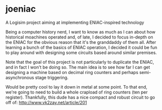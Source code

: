 # joeniac
A Logisim project aiming at implementing ENIAC-inspired technology

Being a computer history nerd, I want to know as much as I can about how historical moachines operated and, of late, I decided to focus in-depth on the ENIAC for the obvious reason that it's the granddaddy of them all. After learning a bunch of the basics of ENIAC operation, I decided it could be fun to play around with designing some circuits based around similar premises. 

Note that the goal of this project is not particularly to duplicate the ENIAC, and in fact I won't be doing so. The main idea is to see how far I can get designing a machine based on decimal ring counters and perhaps semi-asynchronous stage triggering.

Would be pretty cool to lay it down in metal at some point. To that end, we're going to need to build a whole crapload of ring counters (ten per register). Thankfully, this dude has a nice compact and robust circuit to go off of: http://www.vk2zay.net/article/201
